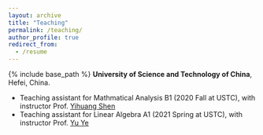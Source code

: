```yaml
---
layout: archive
title: "Teaching"
permalink: /teaching/
author_profile: true
redirect_from:
  - /resume
---
```


{% include base_path %}
**University of Science and Technology of China**, Hefei, China.
* Teaching assistant for Mathmatical Analysis B1 (2020 Fall at USTC), with instructor Prof. [Yihuang Shen](http://staff.ustc.edu.cn/~yhshen)
* Teaching assistant for Linear Algebra A1 (2021 Spring at USTC), with instructor Prof. [Yu Ye](http://staff.ustc.edu.cn/~yeyu)
